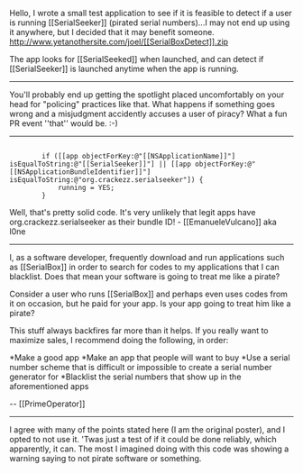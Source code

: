 Hello, I wrote a small test application to see if it is feasible to detect if a user is running [[SerialSeeker]] (pirated serial numbers)...I may not end up using it anywhere, but I decided that it may benefit someone.  http://www.yetanothersite.com/joel/[[SerialBoxDetect]].zip

The app looks for [[SerialSeeked]] when launched, and can detect if [[SerialSeeker]] is launched anytime when the app is running.

----

You'll probably end up getting the spotlight placed uncomfortably on your head for "policing" practices like that. What happens if something goes wrong and a misjudgment accidently accuses a user of piracy? What a fun PR event ''that'' would be. :-)

----

<code>
		if ([[app objectForKey:@"[[NSApplicationName]]"] isEqualToString:@"[[SerialSeeker]]"] || [[app objectForKey:@"[[NSApplicationBundleIdentifier]]"] isEqualToString:@"org.crackezz.serialseeker"]) {
			running = YES;
		}
</code>

Well, that's pretty solid code. It's very unlikely that legit apps have org.crackezz.serialseeker as their bundle ID! - [[EmanueleVulcano]] aka l0ne

----
I, as a software developer, frequently download and run applications such as [[SerialBox]] in order to search for codes to my applications that I can blacklist. Does that mean your software is going to treat me like a pirate?

Consider a user who runs [[SerialBox]] and perhaps even uses codes from it on occasion, but he paid for your app. Is your app going to treat him like a pirate?

This stuff always backfires far more than it helps. If you really want to maximize sales, I recommend doing the following, in order:


*Make a good app
*Make an app that people will want to buy
*Use a serial number scheme that is difficult or impossible to create a serial number generator for
*Blacklist the serial numbers that show up in the aforementioned apps


-- [[PrimeOperator]]

----
I agree with many of the points stated here (I am the original poster), and I opted to not use it.  'Twas just a test of if it could be done reliably, which apparently, it can.  The most I imagined doing with this code was showing a warning saying to not pirate software or something.